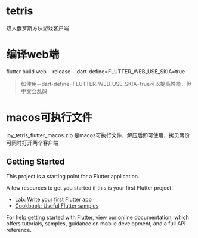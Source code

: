 # tetris

双人俄罗斯方块游戏客户端

# 编译web端

flutter build web --release --dart-define=FLUTTER_WEB_USE_SKIA=true

> 如使用--dart-define=FLUTTER_WEB_USE_SKIA=true可以提高性能，但中文会乱码

# macos可执行文件

joy_tetris_flutter_macos.zip 是macos可执行文件，解压后即可使用，拷贝两份可同时打开两个客户端

## Getting Started

This project is a starting point for a Flutter application.

A few resources to get you started if this is your first Flutter project:

- [Lab: Write your first Flutter app](https://flutter.dev/docs/get-started/codelab)
- [Cookbook: Useful Flutter samples](https://flutter.dev/docs/cookbook)

For help getting started with Flutter, view our
[online documentation](https://flutter.dev/docs), which offers tutorials,
samples, guidance on mobile development, and a full API reference.

